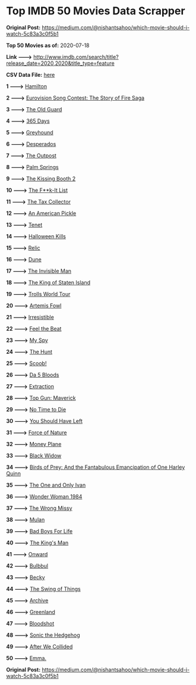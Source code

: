 # Top IMDB 50 Movies Data Scrapper

**Original Post:** https://medium.com/@nishantsahoo/which-movie-should-i-watch-5c83a3c0f5b1

**Top 50 Movies as of:** 2020-07-18

**Link --->** http://www.imdb.com/search/title?release_date=2020,2020&title_type=feature

**CSV Data File:** [here](/Data/data.csv)

**1 --->** [Hamilton](https://www.imdb.com/title/tt8503618/?ref_=adv_li_tt)

**2 --->** [Eurovision Song Contest: The Story of Fire Saga](https://www.imdb.com/title/tt8580274/?ref_=adv_li_tt)

**3 --->** [The Old Guard](https://www.imdb.com/title/tt7556122/?ref_=adv_li_tt)

**4 --->** [365 Days](https://www.imdb.com/title/tt10886166/?ref_=adv_li_tt)

**5 --->** [Greyhound](https://www.imdb.com/title/tt6048922/?ref_=adv_li_tt)

**6 --->** [Desperados](https://www.imdb.com/title/tt1545304/?ref_=adv_li_tt)

**7 --->** [The Outpost](https://www.imdb.com/title/tt3833480/?ref_=adv_li_tt)

**8 --->** [Palm Springs](https://www.imdb.com/title/tt9484998/?ref_=adv_li_tt)

**9 --->** [The Kissing Booth 2](https://www.imdb.com/title/tt9784456/?ref_=adv_li_tt)

**10 --->** [The F**k-It List](https://www.imdb.com/title/tt8145202/?ref_=adv_li_tt)

**11 --->** [The Tax Collector](https://www.imdb.com/title/tt8461224/?ref_=adv_li_tt)

**12 --->** [An American Pickle](https://www.imdb.com/title/tt9059704/?ref_=adv_li_tt)

**13 --->** [Tenet](https://www.imdb.com/title/tt6723592/?ref_=adv_li_tt)

**14 --->** [Halloween Kills](https://www.imdb.com/title/tt10665338/?ref_=adv_li_tt)

**15 --->** [Relic](https://www.imdb.com/title/tt9072352/?ref_=adv_li_tt)

**16 --->** [Dune](https://www.imdb.com/title/tt1160419/?ref_=adv_li_tt)

**17 --->** [The Invisible Man](https://www.imdb.com/title/tt1051906/?ref_=adv_li_tt)

**18 --->** [The King of Staten Island](https://www.imdb.com/title/tt9686708/?ref_=adv_li_tt)

**19 --->** [Trolls World Tour](https://www.imdb.com/title/tt6587640/?ref_=adv_li_tt)

**20 --->** [Artemis Fowl](https://www.imdb.com/title/tt3089630/?ref_=adv_li_tt)

**21 --->** [Irresistible](https://www.imdb.com/title/tt9076562/?ref_=adv_li_tt)

**22 --->** [Feel the Beat](https://www.imdb.com/title/tt10714856/?ref_=adv_li_tt)

**23 --->** [My Spy](https://www.imdb.com/title/tt8242084/?ref_=adv_li_tt)

**24 --->** [The Hunt](https://www.imdb.com/title/tt8244784/?ref_=adv_li_tt)

**25 --->** [Scoob!](https://www.imdb.com/title/tt3152592/?ref_=adv_li_tt)

**26 --->** [Da 5 Bloods](https://www.imdb.com/title/tt9777644/?ref_=adv_li_tt)

**27 --->** [Extraction](https://www.imdb.com/title/tt8936646/?ref_=adv_li_tt)

**28 --->** [Top Gun: Maverick](https://www.imdb.com/title/tt1745960/?ref_=adv_li_tt)

**29 --->** [No Time to Die](https://www.imdb.com/title/tt2382320/?ref_=adv_li_tt)

**30 --->** [You Should Have Left](https://www.imdb.com/title/tt8201852/?ref_=adv_li_tt)

**31 --->** [Force of Nature](https://www.imdb.com/title/tt10308928/?ref_=adv_li_tt)

**32 --->** [Money Plane](https://www.imdb.com/title/tt7286966/?ref_=adv_li_tt)

**33 --->** [Black Widow](https://www.imdb.com/title/tt3480822/?ref_=adv_li_tt)

**34 --->** [Birds of Prey: And the Fantabulous Emancipation of One Harley Quinn](https://www.imdb.com/title/tt7713068/?ref_=adv_li_tt)

**35 --->** [The One and Only Ivan](https://www.imdb.com/title/tt3661394/?ref_=adv_li_tt)

**36 --->** [Wonder Woman 1984](https://www.imdb.com/title/tt7126948/?ref_=adv_li_tt)

**37 --->** [The Wrong Missy](https://www.imdb.com/title/tt9619798/?ref_=adv_li_tt)

**38 --->** [Mulan](https://www.imdb.com/title/tt4566758/?ref_=adv_li_tt)

**39 --->** [Bad Boys For Life](https://www.imdb.com/title/tt1502397/?ref_=adv_li_tt)

**40 --->** [The King's Man](https://www.imdb.com/title/tt6856242/?ref_=adv_li_tt)

**41 --->** [Onward](https://www.imdb.com/title/tt7146812/?ref_=adv_li_tt)

**42 --->** [Bulbbul](https://www.imdb.com/title/tt12393526/?ref_=adv_li_tt)

**43 --->** [Becky](https://www.imdb.com/title/tt10314450/?ref_=adv_li_tt)

**44 --->** [The Swing of Things](https://www.imdb.com/title/tt6833470/?ref_=adv_li_tt)

**45 --->** [Archive](https://www.imdb.com/title/tt6882604/?ref_=adv_li_tt)

**46 --->** [Greenland](https://www.imdb.com/title/tt7737786/?ref_=adv_li_tt)

**47 --->** [Bloodshot](https://www.imdb.com/title/tt1634106/?ref_=adv_li_tt)

**48 --->** [Sonic the Hedgehog](https://www.imdb.com/title/tt3794354/?ref_=adv_li_tt)

**49 --->** [After We Collided](https://www.imdb.com/title/tt10362466/?ref_=adv_li_tt)

**50 --->** [Emma.](https://www.imdb.com/title/tt9214832/?ref_=adv_li_tt)

**Original Post:** https://medium.com/@nishantsahoo/which-movie-should-i-watch-5c83a3c0f5b1
